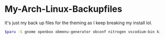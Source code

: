 # My-Arch-Linux-Backupfiles
It's just my back up files for the theming as I keep breaking my install lol.

```bash
$paru -S gnome openbox obmenu-generator obconf nitrogen vscodium-bin kitty polybar conky concky-manager2-git 
```

